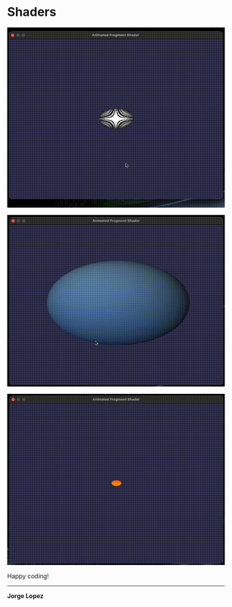 # Shaders

![Image](images/planeta1.gif)

![Image](images/Planeta2.gif)

![Image](images/Sol.gif)

Happy coding!

---
**Jorge Lopez**